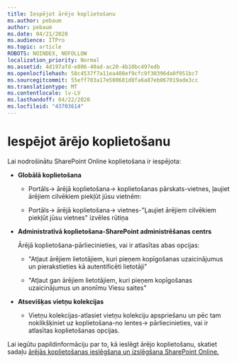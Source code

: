 ```yaml
---
title: Iespējot ārējo koplietošanu
ms.author: pebaum
author: pebaum
ms.date: 04/21/2020
ms.audience: ITPro
ms.topic: article
ROBOTS: NOINDEX, NOFOLLOW
localization_priority: Normal
ms.assetid: 4d197afd-e806-40ad-ac20-4b10bc497edb
ms.openlocfilehash: 58c4537f7a11ea408ef9cfc9f30396da0f951bc7
ms.sourcegitcommit: 55eff703a17e500681d8fa6a87eb067019ade3cc
ms.translationtype: MT
ms.contentlocale: lv-LV
ms.lasthandoff: 04/22/2020
ms.locfileid: "43703614"
---
```

# <a name="enable-external-sharing"></a>Iespējot ārējo koplietošanu

 Lai nodrošinātu SharePoint Online koplietošana ir iespējota:
  
- **Globālā koplietošana**
    
  - Portāls-\> ārējā koplietošana-\> koplietošanas pārskats-vietnes, ļaujiet ārējiem cilvēkiem piekļūt jūsu vietnēm:
    
  - Portāls-\> ārējā koplietošana-\> vietnes-"Ļaujiet ārējiem cilvēkiem piekļūt jūsu vietnes" izvēles rūtiņa
    
- **Administratīvā koplietošana-SharePoint administrēšanas centrs**
    
    Ārējā koplietošana-pārliecinieties, vai ir atlasītas abas opcijas:
    
  - "Atļaut ārējiem lietotājiem, kuri pieņem kopīgošanas uzaicinājumus un pierakstieties kā autentificēti lietotāji"
    
  - "Atļaut gan ārējiem lietotājiem, kuri pieņem kopīgošanas uzaicinājumus un anonīmu Viesu saites"
    
- **Atsevišķas vietņu kolekcijas**
    
  - Vietņu kolekcijas-atlasiet vietņu kolekciju apspriešanu un pēc tam noklikšķiniet uz koplietošana-no lentes-\> pārliecinieties, vai ir atlasītas koplietošanas opcijas.
    
Lai iegūtu papildinformāciju par to, kā ieslēgt ārējo koplietošanu, skatiet sadaļu [ārējās koplietošanas ieslēgšana un izslēgšana SharePoint Online.](https://go.microsoft.com/fwlink/?linkid=2047681&amp;clcid=0x409)
  

